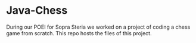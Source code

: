 # Java-Chess
During our POEI for Sopra Steria we worked on a project of coding a chess game from scratch.
This repo hosts the files of this project.